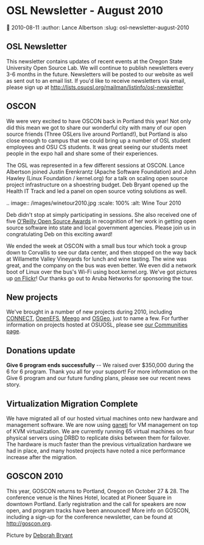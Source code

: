 OSL Newsletter - August 2010
============================
:date: 2010-08-11
:author: Lance Albertson
:slug: osl-newsletter-august-2010

OSL Newsletter
--------------

This newsletter contains updates of recent events at the Oregon State University
Open Source Lab. We will continue to publish newsletters every 3-6 months in the
future. Newsletters will be posted to our website as well as sent out to an
email list. If you'd like to receive newsletters via email, please sign up at
http://lists.osuosl.org/mailman/listinfo/osl-newsletter

OSCON
-----

We were very excited to have OSCON back in Portland this year! Not only did this
mean we got to share our wonderful city with many of our open source friends
(Three OSLers live around Portland!), but Portland is also close enough to
campus that we could bring up a number of OSL student employees and OSU CS
students. It was great seeing our students meet people in the expo hall and
share some of their experiences.

The OSL was represented in a few different sessions at OSCON. Lance Albertson
joined Justin Erenkrantz (Apache Software Foundation) and John Hawley (Linux
Foundation / kernel.org) for a talk on scaling open source project
infrastructure on a shoestring budget. Deb Bryant opened up the Health IT Track
and led a panel on open source voting solutions as well.

.. image:: /images/winetour2010.jpg
   :scale: 100%
   :alt: Wine Tour 2010

Deb didn't stop at simply participating in sessions. She also received one of
five [O'Reilly Open Source Awards](http://www.oscon.com/oscon2010/public/content/2010/07/20-os-awards) in recognition of her work in getting open
source software into state and local government agencies. Please join us in
congratulating Deb on this exciting award!

We ended the week at OSCON with a small bus tour which took a group down to
Corvallis to see our data center, and then stopped on the way back at Willamette
Valley Vineyards for lunch and wine tasting. The wine was great, and the company
on the bus was even better. We even did a network boot of Linux over the bus's
Wi-Fi using boot.kernel.org. We've got pictures up [on Flickr](http://www.flickr.com/photos/opengov/sets/72157624523418713/)! Our thanks go
out to Aruba Networks for sponsoring the tour.

New projects
------------

We've brought in a number of new projects during 2010, including [CONNECT](http://www.connectopensource.org/),
[OpenEFS](http://openefs.org/), [Meego](http://meego.com/) and [OSGeo](http://www.osgeo.org/), just to name a few. For further information
on projects hosted at OSUOSL, please see [our Communities page](/communities).

Donations update
----------------

**Give 6 program ends successfully** -- We raised over $350,000 during the 6 for
6 program. Thank you all for your support! For more information on the Give 6
program and our future funding plans, please see our recent news story.

Virtualization Migration Complete
---------------------------------

We have migrated all of our hosted virtual machines onto new hardware and
management software. We are now using [ganeti](http://code.google.com/p/ganeti/) for VM management on top of KVM
virtualization. We are currently running 65 virtual machines on four physical
servers using DRBD to replicate disks between them for failover. The hardware is
much faster than the previous virtualization hardware we had in place, and many
hosted projects have noted a nice performance increase after the migration.

GOSCON 2010
-----------

This year, GOSCON returns to Portland, Oregon on October 27 & 28. The conference
venue is the Nines Hotel, located at Pioneer Square in downtown Portland. Early
registration and the call for speakers are now open, and program tracks have
been announced! More info on GOSCON, including a sign-up for the conference
newsletter, can be found at http://goscon.org.

Picture by [Deborah Bryant](http://www.flickr.com/photos/opengov/4857912579/in/set-72157624523418713/)










